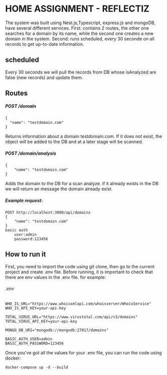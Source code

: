# HOME ASSIGNMENT - REFLECTIZ

The system was built using Nest.js,Typescript, express.js and mongoDB, have several different services.
First: contains 2 routes, the other one searches for a domain by its name, while the second one creates a new domain in the system.
Second: runs scheduled, every 30 seconde on all records to get up-to-date information.

## scheduled

Every 30 seconds we will pull the records from DB whose isAnalyzed are false (new records) and update them.

## Routes

##### POST /domain

    {
      "name": "testdomain.com"
    }

Returns information about a domain testdomain.com. If it does not exist, the object will be added to the DB and at a later stage will be scanned.

##### POST /domain/analysis

    {
        "name": "testdomain.com"
    }

Adds the domain to the DB for a scan analyze. if it already exists in the DB we will return an message the domain already exist.

##### Example request:

    POST http://localhost:3000/api/domains
    {
        "name": "testdomain.com"
    }
    basic auth
        user:admin
        password:123456

## How to run it

First, you need to import the code using git clone, then go to the current project and create .env file.
Before running, it is important to check that there are env values in the .env file.
for example:

###### .env

    WHO_IS_URL="https://www.whoisxmlapi.com/whoisserver/WhoisService"
    WHO_IS_API_KEY=your-api-key

    TOTAL_VIRUS_URL="https://www.virustotal.com/api/v3/domains"
    TOTAL_VIRUS_API_KEY=your-api-key

    MONGO_DB_URI="mongodb://mongodb:27017/domains"

    BASIC_AUTH_USER=admin
    BASIC_AUTH_PASSWORD=123456

Once you've got all the values for your .env file, you can run the code using docker:

    docker-compose up -d --build
